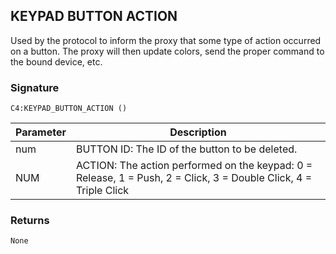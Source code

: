 ## KEYPAD BUTTON ACTION

Used by the protocol to inform the proxy that some type of action occurred on a button. The proxy will then update colors, send the proper command to the bound device, etc.


### Signature

`C4:KEYPAD_BUTTON_ACTION ()`


| Parameter | Description |
| --- | --- |
| num | BUTTON ID: The ID of the button to be deleted. |
| NUM |ACTION: The action performed on the keypad: 0 = Release, 1 = Push, 2 = Click, 3 = Double Click, 4 = Triple Click |


### Returns

`None`
